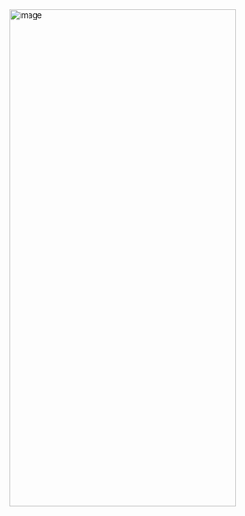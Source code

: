 <img width="407" height="893" alt="image" src="https://github.com/user-attachments/assets/61710389-2b71-4e7e-8fef-9127261845aa" />
